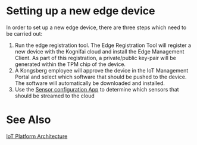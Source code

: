 # Setting up a new edge device
In order to set up a new edge device, there are three steps which need to be carried out:
1) Run the edge registration tool.
 The Edge Registration Tool will register a new device with the Kognifai cloud and install the Edge Management Client. As part of this registration, a private/public key-pair will be generated within the TPM chip of the device.  
2) A Kongsberg employee will approve the device in the IoT Management Portal and select which software that should be pushed to the device. The software will automatically be downloaded and installed.
3) Use the  [Sensor configuration App](https://github.com/kognifai/IoT/blob/master/IoT%20Documentation/Overview%20-%20Sensor%20Configuration%20Overview.md) to determine which sensors that should be streamed to the cloud

# See Also
[IoT Platform Architecture](https://github.com/kognifai/IoT/blob/master/IoT%20Documentation/Overview%20-%20IoT%20Platform%20Architecture%20Overview.md)